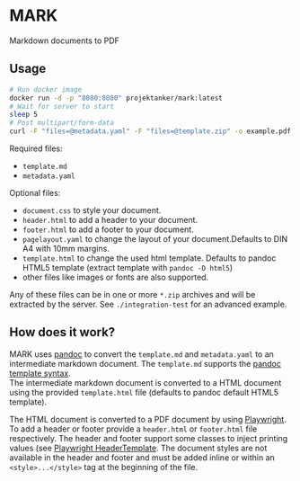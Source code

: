 # MARK

Markdown documents to PDF

## Usage

```bash
# Run docker image
docker run -d -p "8080:8080" projektanker/mark:latest
# Wait for server to start
sleep 5
# Post multipart/form-data
curl -F "files=@metadata.yaml" -F "files=@template.zip" -o example.pdf http://localhost:8080/api/pdf
```

Required files:
- `template.md`
- `metadata.yaml`

Optional files:
- `document.css` to style your document.
- `header.html` to add a header to your document.
- `footer.html` to add a footer to your document.
- `pagelayout.yaml` to change the layout of your document.Defaults to DIN A4 with 10mm margins.
- `template.html` to change the used html template. Defaults to pandoc HTML5 template (extract template with `pandoc -D html5`)
- other files like images or fonts are also supported.

Any of these files can be in one or more `*.zip` archives and will be extracted by the server. See `./integration-test` for an advanced example.

## How does it work?

MARK uses [pandoc](https://pandoc.org/) to convert the `template.md` and `metadata.yaml` to an intermediate markdown document. The `template.md` supports the [pandoc template syntax](https://pandoc.org/MANUAL.html#template-syntax).  
The intermediate markdown document is converted to a HTML document using the provided `template.html` file (defaults to pandoc default HTML5 template).

The HTML document is converted to a PDF document by using [Playwright](https://playwright.dev/).  
To add a header or footer provide a `header.html` or `footer.html` file respectively. The header and footer support some classes to inject printing values (see [Playwright HeaderTemplate](https://playwright.dev/dotnet/docs/api/class-page#page-pdf-option-header-template). The document styles are not available in the header and footer and must be added inline or within an `<style>...</style>` tag at the beginning of the file.

